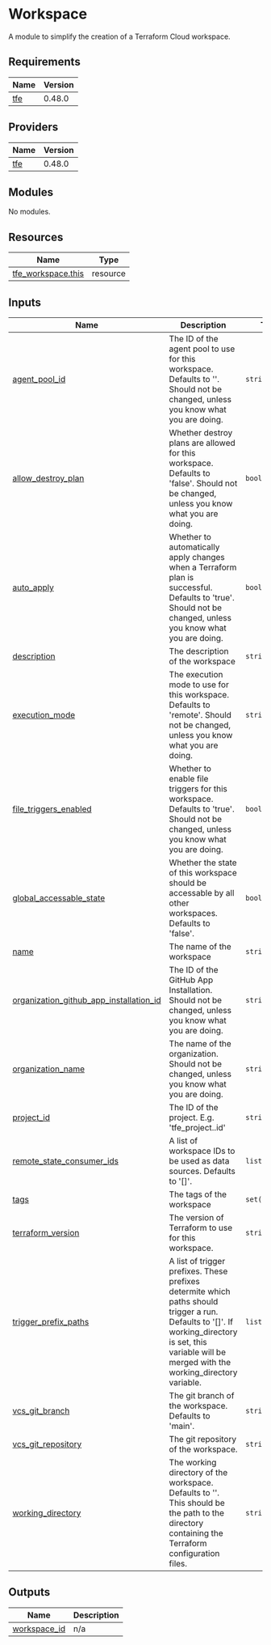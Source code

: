# Workspace

A module to simplify the creation of a Terraform Cloud workspace.

<!-- BEGIN_TF_DOCS -->
## Requirements

| Name | Version |
|------|---------|
| <a name="requirement_tfe"></a> [tfe](#requirement\_tfe) | 0.48.0 |

## Providers

| Name | Version |
|------|---------|
| <a name="provider_tfe"></a> [tfe](#provider\_tfe) | 0.48.0 |

## Modules

No modules.

## Resources

| Name | Type |
|------|------|
| [tfe_workspace.this](https://registry.terraform.io/providers/hashicorp/tfe/0.48.0/docs/resources/workspace) | resource |

## Inputs

| Name | Description | Type | Default | Required |
|------|-------------|------|---------|:--------:|
| <a name="input_agent_pool_id"></a> [agent\_pool\_id](#input\_agent\_pool\_id) | The ID of the agent pool to use for this workspace. Defaults to ''. Should not be changed, unless you know what you are doing. | `string` | `""` | no |
| <a name="input_allow_destroy_plan"></a> [allow\_destroy\_plan](#input\_allow\_destroy\_plan) | Whether destroy plans are allowed for this workspace. Defaults to 'false'. Should not be changed, unless you know what you are doing. | `bool` | `false` | no |
| <a name="input_auto_apply"></a> [auto\_apply](#input\_auto\_apply) | Whether to automatically apply changes when a Terraform plan is successful. Defaults to 'true'. Should not be changed, unless you know what you are doing. | `bool` | `true` | no |
| <a name="input_description"></a> [description](#input\_description) | The description of the workspace | `string` | n/a | yes |
| <a name="input_execution_mode"></a> [execution\_mode](#input\_execution\_mode) | The execution mode to use for this workspace. Defaults to 'remote'. Should not be changed, unless you know what you are doing. | `string` | `"remote"` | no |
| <a name="input_file_triggers_enabled"></a> [file\_triggers\_enabled](#input\_file\_triggers\_enabled) | Whether to enable file triggers for this workspace. Defaults to 'true'. Should not be changed, unless you know what you are doing. | `bool` | `true` | no |
| <a name="input_global_accessable_state"></a> [global\_accessable\_state](#input\_global\_accessable\_state) | Whether the state of this workspace should be accessable by all other workspaces. Defaults to 'false'. | `bool` | `false` | no |
| <a name="input_name"></a> [name](#input\_name) | The name of the workspace | `string` | n/a | yes |
| <a name="input_organization_github_app_installation_id"></a> [organization\_github\_app\_installation\_id](#input\_organization\_github\_app\_installation\_id) | The ID of the GitHub App Installation. Should not be changed, unless you know what you are doing. | `string` | n/a | yes |
| <a name="input_organization_name"></a> [organization\_name](#input\_organization\_name) | The name of the organization. Should not be changed, unless you know what you are doing. | `string` | n/a | yes |
| <a name="input_project_id"></a> [project\_id](#input\_project\_id) | The ID of the project. E.g. 'tfe\_project.<resource-name>.id' | `string` | n/a | yes |
| <a name="input_remote_state_consumer_ids"></a> [remote\_state\_consumer\_ids](#input\_remote\_state\_consumer\_ids) | A list of workspace IDs to be used as data sources. Defaults to '[]'. | `list(string)` | `[]` | no |
| <a name="input_tags"></a> [tags](#input\_tags) | The tags of the workspace | `set(string)` | n/a | yes |
| <a name="input_terraform_version"></a> [terraform\_version](#input\_terraform\_version) | The version of Terraform to use for this workspace. | `string` | n/a | yes |
| <a name="input_trigger_prefix_paths"></a> [trigger\_prefix\_paths](#input\_trigger\_prefix\_paths) | A list of trigger prefixes. These prefixes determite which paths should trigger a run. Defaults to '[]'. If working\_directory is set, this variable will be merged with the working\_directory variable. | `list(string)` | `[]` | no |
| <a name="input_vcs_git_branch"></a> [vcs\_git\_branch](#input\_vcs\_git\_branch) | The git branch of the workspace. Defaults to 'main'. | `string` | `"main"` | no |
| <a name="input_vcs_git_repository"></a> [vcs\_git\_repository](#input\_vcs\_git\_repository) | The git repository of the workspace. | `string` | n/a | yes |
| <a name="input_working_directory"></a> [working\_directory](#input\_working\_directory) | The working directory of the workspace. Defaults to ''. This should be the path to the directory containing the Terraform configuration files. | `string` | `""` | no |

## Outputs

| Name | Description |
|------|-------------|
| <a name="output_workspace_id"></a> [workspace\_id](#output\_workspace\_id) | n/a |
<!-- END_TF_DOCS -->
